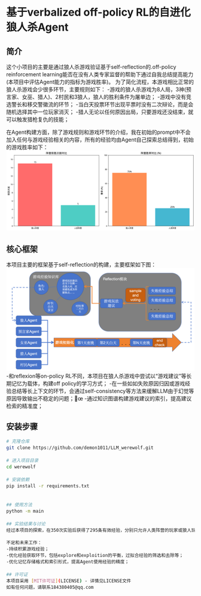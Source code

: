 # 基于verbalized off-policy RL的自进化狼人杀Agent

## 简介
这个小项目的主要是通过狼人杀游戏验证基于self-reflection的.off-policy reinforcement learning能否在没有人类专家监督的帮助下通过自我总结提高能力(本项目中评估Agent能力的指标为游戏胜率)。
为了简化流程，本游戏相比正常的狼人杀游戏会少很多环节，主要规则如下：
-游戏的狼人杀游戏为8人局，3神(预言家、女巫、猎人)、2村民和3狼人，狼人的胜利条件为屠单边；
-游戏中没有竞选警长和移交警徽流的环节；
-当白天投票环节出现平票时没有二次辩论，而是会随机选择其中一位玩家消灭；
-猎人无论以任何原因出局，只要游戏还没结束，就可以触发猎枪复仇的技能；

在Agent构建方面，除了游戏规则和游戏环节的介绍，我在初始的prompt中不会加入任何与游戏经验相关的内容，所有的经验均由Agent自己探索总结得到，初始的游戏胜率如下：
![初始胜率对比](./assets/阵营胜率对比图表.png)

## 核心框架
本项目主要的框架基于self-reflection的构建，主要框架如下图：
![主要架构图](./assets/架构图.png)
-和reflexion等on-policy RL不同，本项目在狼人杀游戏中尝试以“游戏建议”等长期记忆为载体，构建off policy的学习方式；
-在一些如如失败原因归因或游戏经验总结等长上下文的环节，会通过self-consistency等方法来缓解LLM由于幻觉等原因导致输出不稳定的问题；œ
-通过知识图谱构建游戏建议的索引，提高建议检索的精准度；

## 安装步骤
```bash
# 克隆仓库
git clone https://github.com/demon1011/LLM_werewolf.git

# 进入项目目录
cd werewolf

# 安装依赖
pip install -r requirements.txt


## 使用方法
python -m main

## 实验结果与讨论	
经过本项目的探索，在350次实验后获得了295条有效经验，分别只允许人类阵营的玩家或狼人玩家检索并遵循游戏经验参与游戏后，胜率如下所示：

不足和未来工作：
-持续积累游戏经验；
-优化经验获取环节，包括explore和exploition的平衡，过拟合经验的筛选和去除等；
-优化记忆存储格式和索引形式，提高Agent使用经验的精度；

## 许可证
本项目采用 [MIT许可证](LICENSE) - 详情见LICENSE文件	
如有任何问题，请联系184380405@qq.com
